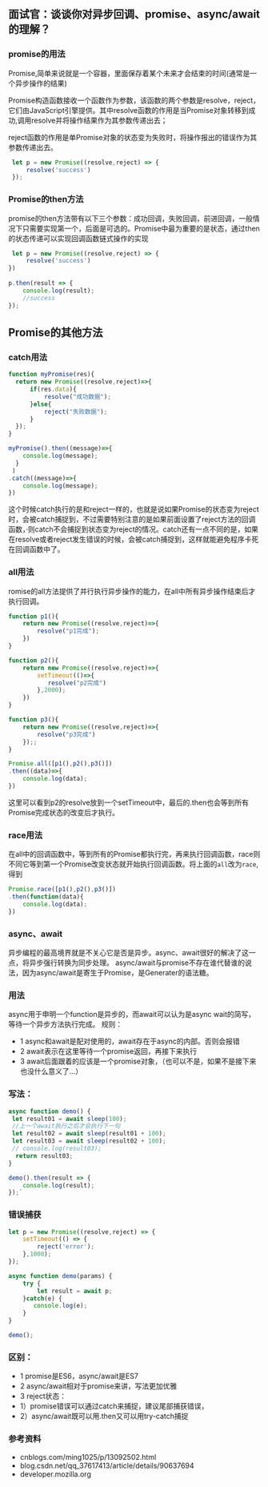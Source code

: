 ## 面试官：谈谈你对异步回调、promise、async/await的理解？
### promise的用法
Promise,简单来说就是一个容器，里面保存着某个未来才会结束的时间(通常是一个异步操作的结果)

Promise构造函数接收一个函数作为参数，该函数的两个参数是resolve，reject，它们由JavaScript引擎提供。其中resolve函数的作用是当Promise对象转移到成功,调用resolve并将操作结果作为其参数传递出去；

reject函数的作用是单Promise对象的状态变为失败时，将操作报出的错误作为其参数传递出去。


```js
 let p = new Promise((resolve,reject) => {
     resolve('success')
 });
```

### Promise的then方法

promise的then方法带有以下三个参数：成功回调，失败回调，前进回调，一般情况下只需要实现第一个，后面是可选的。Promise中最为重要的是状态，通过then的状态传递可以实现回调函数链式操作的实现

```js
 let p = new Promise((resolve,reject) => {
     resolve('success')
})
    
p.then(result => {
    console.log(result);
    //success
});

```

## Promise的其他方法
### catch用法
```js
function myPromise(res){
  return new Promise((resolve,reject)=>{
      if(res.data){
          resolve("成功数据");
      }else{
          reject("失败数据");
      }
  });
}

myPromise().then((message)=>{
    console.log(message);
  }
 )
.catch((message)=>{
    console.log(message);
})
```

这个时候catch执行的是和reject一样的，也就是说如果Promise的状态变为reject时，会被catch捕捉到，不过需要特别注意的是如果前面设置了reject方法的回调函数，·则catch不会捕捉到状态变为reject的情况。catch还有一点不同的是，如果在resolve或者reject发生错误的时候，会被catch捕捉到，这样就能避免程序卡死在回调函数中了。


### all用法

romise的all方法提供了并行执行异步操作的能力，在all中所有异步操作结束后才执行回调。
```js
function p1(){
    return new Promise((resolve,reject)=>{
        resolve("p1完成");
    })
}

function p2(){
    return new Promise((resolve,reject)=>{
        setTimeout(()=>{
           resolve("p2完成")
        },2000);
    })
}

function p3(){
    return new Promise((resolve,reject)=>{
        resolve("p3完成")
    });;
}

Promise.all([p1(),p2(),p3()])
.then((data)=>{
    console.log(data);
})
```

这里可以看到p2的resolve放到一个setTimeout中，最后的.then也会等到所有Promise完成状态的改变后才执行。


### race用法

在all中的回调函数中，等到所有的Promise都执行完，再来执行回调函数，race则不同它等到第一个Promise改变状态就开始执行回调函数。将上面的`all`改为`race`,得到
```js
Promise.race([p1(),p2(),p3()])
.then(function(data){
    console.log(data);
})
```

### async、await

异步编程的最高境界就是不关心它是否是异步。async、await很好的解决了这一点，将异步强行转换为同步处理。
async/await与promise不存在谁代替谁的说法，因为async/await是寄生于Promise，是Generater的语法糖。

### 用法

async用于申明一个function是异步的，而await可以认为是async wait的简写，等待一个异步方法执行完成。
规则：
* 1 async和await是配对使用的，await存在于async的内部。否则会报错
* 2 await表示在这里等待一个promise返回，再接下来执行
* 3 await后面跟着的应该是一个promise对象，（也可以不是，如果不是接下来也没什么意义了…）

### 写法：
```js
async function demo() {
 let result01 = await sleep(100);
 //上一个await执行之后才会执行下一句
 let result02 = await sleep(result01 + 100);
 let result03 = await sleep(result02 + 100);
 // console.log(result03);
  return result03;
}
```
```js
demo().then(result => {
    console.log(result);
});`

```

### 错误捕获
```js
let p = new Promise((resolve,reject) => {
    setTimeout(() => {
        reject('error');
    },1000);
});

async function demo(params) {
    try {
        let result = await p;
    }catch(e) {
       console.log(e);
    }
}

demo();
```

### 区别：
* 1 promise是ES6，async/await是ES7
* 2 async/await相对于promise来讲，写法更加优雅
* 3 reject状态：
 * 1）promise错误可以通过catch来捕捉，建议尾部捕获错误，
 * 2）async/await既可以用.then又可以用try-catch捕捉

### 参考资料
* cnblogs.com/ming1025/p/13092502.html
* blog.csdn.net/qq_37617413/article/details/90637694
* developer.mozilla.org